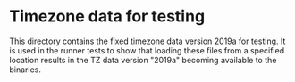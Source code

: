 # Timezone data for testing

This directory contains the fixed timezone data version 2019a for testing.  It
is used in the runner tests to show that loading these files from a specified
location results in the TZ data version "2019a" becoming available to the
binaries.
